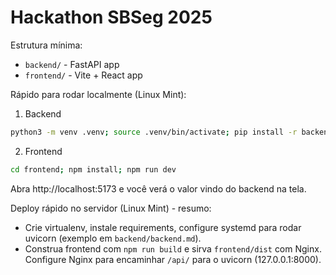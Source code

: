 # Hackathon SBSeg 2025 

Estrutura mínima:

- `backend/` - FastAPI app
- `frontend/` - Vite + React app

Rápido para rodar localmente (Linux Mint):

1) Backend

```bash
python3 -m venv .venv; source .venv/bin/activate; pip install -r backend/requirements.txt; python -m uvicorn backend.app:app --reload --host 0.0.0.0 --port 8000
```

2) Frontend

```bash
cd frontend; npm install; npm run dev
```

Abra http://localhost:5173 e você verá o valor vindo do backend na tela.

Deploy rápido no servidor (Linux Mint) - resumo:

- Crie virtualenv, instale requirements, configure systemd para rodar uvicorn (exemplo em `backend/backend.md`).
- Construa frontend com `npm run build` e sirva `frontend/dist` com Nginx. Configure Nginx para encaminhar `/api/` para o uvicorn (127.0.0.1:8000).
